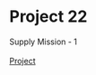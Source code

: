 # Project 22

Supply Mission - 1
<br><br>
<a href = "https://rdaneelolivaw42.github.io/9roject_22/">Project</a>
